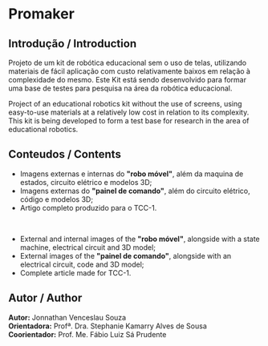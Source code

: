 # Promaker

## Introdução / Introduction

Projeto de um kit de robótica educacional sem o uso de telas, utilizando materiais de fácil aplicação com custo relativamente baixos em relação à complexidade do mesmo. Este Kit está sendo desenvolvido para formar uma base de testes para pesquisa na área da robótica educacional. 

Project of an educational robotics kit without the use of screens, using easy-to-use materials at a relatively low cost in relation to its complexity. This kit is being developed to form a test base for research
in the area of educational robotics. 

## Conteudos / Contents

+ Imagens externas e internas do **"robo móvel"**, além da maquina de estados, circuito elétrico e modelos 3D;
+ Imagens externas do **"painel de comando"**, além do circuito elétrico, código e modelos 3D;
+ Artigo completo produzido para o TCC-1.
<br />

+ External and internal images of the **"robo móvel"**, alongside with a state machine, electrical circuit and 3D model;
+ External images of the **"painel de comando"**, alongside with an electrical circuit, code and 3D model;
+ Complete article made for TCC-1.

## Autor / Author

**Autor:** Jonnathan Venceslau Souza <br />
**Orientadora:** Profª. Dra. Stephanie Kamarry Alves de Sousa <br />
**Coorientador:** Prof. Me. Fábio Luiz Sá Prudente
